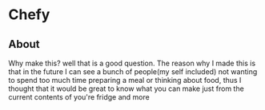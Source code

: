 # Chefy 
## About
Why make this? well that is a good question. The reason why I made this is that in the future I can see a bunch of people(my self included) not wanting to spend too much time preparing a meal or thinking about food, thus I thought that it would be great to know what you can make just from the current contents of you're fridge and more

